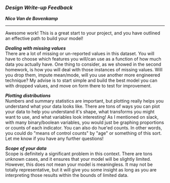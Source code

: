 ### ***Design Write-up Feedback***

***Nico Van de Bovenkamp***

***

Awesome work! This is a great start to your project, and you have outlined an effective path to build your model!

***Dealing with missing values***  
There are a lot of missing or un-reported values in this dataset. You will have to choose which features you will/can use as a function of how much data you actually have. One thing to consider, as we showed in the second homework, is how you will deal with those instances of missing values. Will you drop them, impute mean/mode, will you use another more engineered technique? My advise is to start simple and build the best model you can with dropped values, and move on form there to test for improvement.

***Plotting distributions***  
Numbers and summary statistics are important, but plotting really helps you understand what your data looks like. There are tons of ways you can plot your data to help you understand it's shape, what transforms you might want to use, and what variables look interesting! As I mentioned on slack, with many binary/boolean variables, you would just be graphing proportions or counts of each indicator. You can also do hue'ed counts. In other words, you could do "means of control counts" by "age" or something of this sort. Let me know if you have any further questions!

***Scope of your data***  
Scope is definitely a significant problem in this context. There are tons unknown cases, and it ensures that your model will be slightly limited. However, this does not mean your model is meaningless. It may not be totally representative, but it will give you some insight as long as you are interpreting those results within the bounds of limited data.
